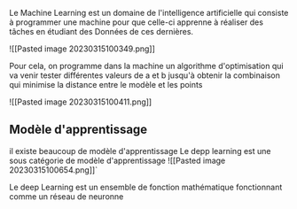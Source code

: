 Le Machine Learning est un domaine de l'intelligence artificielle qui consiste à programmer une machine pour que celle-ci apprenne à réaliser des tâches en étudiant des Données de ces dernières.

![[Pasted image 20230315100349.png]]


Pour cela, on programme dans la machine un algorithme d'optimisation qui va venir tester différentes valeurs de a et b jusqu'à obtenir la combinaison qui minimise la distance entre le modèle et les points

![[Pasted image 20230315100411.png]]

## Modèle d'apprentissage

il existe beaucoup de modèle d'apprentissage
Le depp learning est une sous catégorie de modèle d'apprentissage
![[Pasted image 20230315100654.png]]`

Le deep Learning est un ensemble de fonction mathématique fonctionnant comme un réseau de neuronne